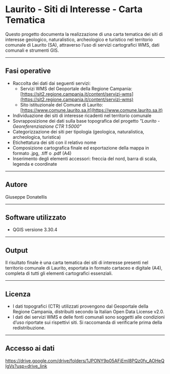# Laurito - Siti di Interesse - Carta Tematica

Questo progetto documenta la realizzazione di una carta tematica dei siti di interesse geologico, naturalistico, archeologico e turistico nel territorio comunale di Laurito (SA), attraverso l’uso di servizi cartografici WMS, dati comunali e strumenti GIS.

---

## Fasi operative

- Raccolta dei dati dai seguenti servizi:
  - Servizi WMS del Geoportale della Regione Campania: [https://sit2.regione.campania.it/content/servizi-wms](https://sit2.regione.campania.it/content/servizi-wms)
  - Sito istituzionale del Comune di Laurito: [https://www.comune.laurito.sa.it](https://www.comune.laurito.sa.it)
- Individuazione dei siti di interesse ricadenti nel territorio comunale
- Sovrapposizione dei dati sulla base topografica del progetto _"Laurito - Georeferenziazione CTR 1:5000"_
- Categorizzazione dei siti per tipologia (geologica, naturalistica, archeologica, turistica)
- Etichettatura dei siti con il relativo nome
- Composizione cartografica finale ed esportazione della mappa in formato .jpg, .tiff o .pdf (A4)
- Inserimento degli elementi accessori: freccia del nord, barra di scala, legenda e coordinate

---

## Autore
Giuseppe Donatellis

---

## Software utilizzato

- QGIS versione 3.30.4

---

## Output

Il risultato finale è una carta tematica dei siti di interesse presenti nel territorio comunale di Laurito, esportata in formato cartaceo e digitale (A4), completa di tutti gli elementi cartografici essenziali.

---

## Licenza

- I dati topografici (CTR) utilizzati provengono dal Geoportale della Regione Campania, distribuiti secondo la Italian Open Data License v2.0.
- I dati dei servizi WMS e delle fonti comunali sono soggetti alle condizioni d’uso riportate sui rispettivi siti. Si raccomanda di verificarle prima della redistribuzione.

---

## Accesso ai dati 
https://drive.google.com/drive/folders/1JPONY9p05AFiEmI8PQz0fy_AOHeQIgVs?usp=drive_link
